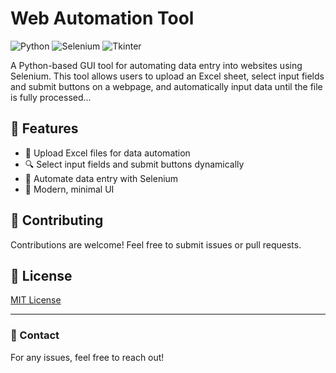 # Web Automation Tool

![Python](https://img.shields.io/badge/Python-3.x-blue) ![Selenium](https://img.shields.io/badge/Selenium-Automation-green) ![Tkinter](https://img.shields.io/badge/Tkinter-GUI-orange)

A Python-based GUI tool for automating data entry into websites using Selenium. This tool allows users to upload an Excel sheet, select input fields and submit buttons on a webpage, and automatically input data until the file is fully processed...

## 🚀 Features
- 📂 Upload Excel files for data automation
- 🔍 Select input fields and submit buttons dynamically
- 🤖 Automate data entry with Selenium
- 🎨 Modern, minimal UI


## 🤝 Contributing
Contributions are welcome! Feel free to submit issues or pull requests.

## 📜 License
[MIT License](LICENSE)

---
### 📩 Contact
For any issues, feel free to reach out!

